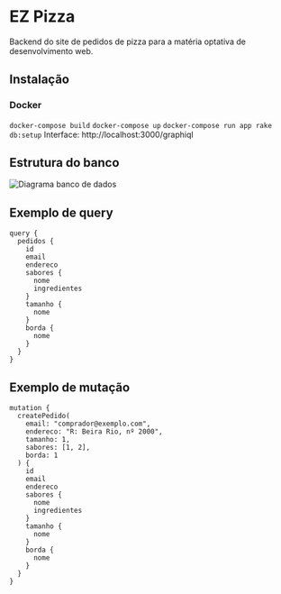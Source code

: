 # EZ Pizza
Backend do site de pedidos de pizza para a matéria optativa de desenvolvimento web.

## Instalação

### Docker
`docker-compose build` `docker-compose up` `docker-compose run app rake db:setup`
Interface: http://localhost:3000/graphiql

## Estrutura do banco

![Diagrama banco de dados](https://i.imgur.com/8DfMqgt.png)

## Exemplo de query

```
query {
  pedidos {
    id
    email
    endereco
    sabores {
      nome
      ingredientes
    }
    tamanho {
      nome
    }
    borda {
      nome
    }
  }
}
```

## Exemplo de mutação
```
mutation {
  createPedido(
    email: "comprador@exemplo.com",
    endereco: "R: Beira Rio, nº 2000",
    tamanho: 1,
    sabores: [1, 2],
    borda: 1
  ) {
    id
    email
    endereco
    sabores {
      nome
      ingredientes
    }
    tamanho {
      nome
    }
    borda {
      nome
    }
  }
}
```
